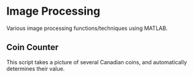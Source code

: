 # Image Processing
 Various image processing functions/techniques using MATLAB.

## Coin Counter
This script takes a picture of several Canadian coins, and automatically determines their value.
